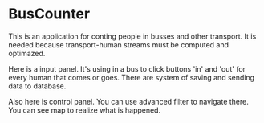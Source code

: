 BusCounter
==========

This is an application for conting people in busses and other transport. It is needed because transport-human streams must be computed and optimazed.

Here is a input panel. It's using in a bus to click buttons 'in' and 'out' for every human that comes or goes. There are system of saving and sending data to database.

Also here is control panel. You can use advanced filter to navigate there. You can see map to realize what is happened.
